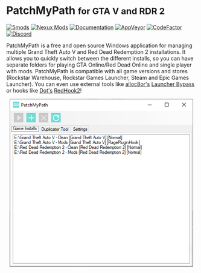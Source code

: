 # PatchMyPath <small>for GTA V and RDR 2</small>

[![5mods][5mods-img]][5mods-url] [![Nexux Mods][nexus-img]][nexus-url] [![Documentation][docs-img]][docs-url] [![AppVeyor][appveyor-img]][appveyor-url] [![CodeFactor][codefactor-img]][codefactor-url] [![Discord][discord-img]][discord-url]

PatchMyPath is a free and open source Windows application for managing multiple Grand Theft Auto V and Red Dead Redemption 2 installations. It allows you to quickly switch between the different installs, so you can have separate folders for playing GTA Online/Red Dead Online and single player with mods. PatchMyPath is compatible with all game versions and stores (Rockstar Warehouse, Rockstar Games Launcher, Steam and Epic Games Launcher). You can even use external tools like [alloc8or's](https://www.gta5-mods.com/users/alloc8or) [Launcher Bypass](https://www.gta5-mods.com/tools/gtavlauncherbypass) or hooks like [Dot's](https://www.nexusmods.com/reddeadredemption2/users/76034948) [RedHook2](https://www.nexusmods.com/reddeadredemption2/mods/53)!

<div align="center">
    <img src="preview.png"/>
</div>

[5mods-img]: https://img.shields.io/badge/5mods-download-20BA4E.svg
[5mods-url]: https://www.gta5-mods.com/tools/patchmypath
[nexus-img]: https://img.shields.io/badge/nexus%20mods-download-DC1A0E.svg
[nexus-url]: https://www.nexusmods.com/reddeadredemption2/mods/61
[docs-img]: https://github.com/justalemon/PatchMyPath/workflows/Documentation/badge.svg
[docs-url]: https://github.com/justalemon/PatchMyPath/actions?query=workflow%3ADocumentation
[appveyor-img]: https://img.shields.io/appveyor/ci/justalemon/patchmypath.svg?label=appveyor
[appveyor-url]: https://ci.appveyor.com/project/justalemon/patchmypath
[codefactor-img]: https://www.codefactor.io/repository/github/justalemon/patchmypath/badge
[codefactor-url]: https://www.codefactor.io/repository/github/justalemon/patchmypath
[discord-img]: https://img.shields.io/badge/discord-join-7289DA.svg
[discord-url]: https://discord.gg/Cf6sspj
